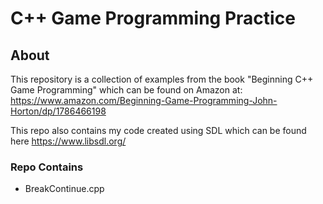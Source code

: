 # C++ Game Programming Practice

## About
This repository is a collection of examples from the book "Beginning C++ Game Programming" 
which can be found on Amazon at: https://www.amazon.com/Beginning-Game-Programming-John-Horton/dp/1786466198

This repo also contains my code created using SDL which can be found here https://www.libsdl.org/

### Repo Contains
- BreakContinue.cpp
